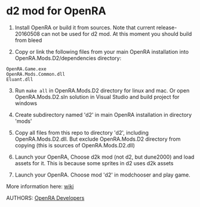 # d2 mod for OpenRA

1. Install OpenRA or build it from sources. Note that current release-20160508 can not be used for d2 mod. At this moment you should build from bleed

2. Copy or link the following files from your main OpenRA installation into OpenRA.Mods.D2/dependencies directory: 
```
OpenRA.Game.exe
OpenRA.Mods.Common.dll
Eluant.dll
```

3. Run ```make all``` in OpenRA.Mods.D2 directory for linux and mac. Or open OpenRA.Mods.D2.sln solution in Visual Studio and build project for windows

4. Create subdirectory named 'd2' in main OpenRA installation in directory 'mods'

5. Copy all files from this repo to directory 'd2', including OpenRA.Mods.D2.dll. But exclude OpenRA.Mods.D2 directory from copying (this is sources of OpenRA.Mods.D2.dll)

6. Launch your OpenRA, Choose d2k mod (not d2, but dune2000) and load assets for it. This is because some sprites in d2 uses d2k assets

7. Launch your OpenRA. Choose mod 'd2' in modchooser and play game.

More information here: [wiki](https://github.com/OpenRA/d2/wiki)

AUTHORS:
[OpenRA Developers](https://github.com/OpenRA/OpenRA/blob/bleed/AUTHORS)
